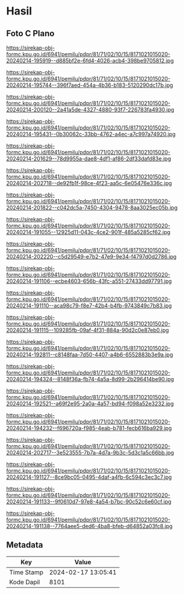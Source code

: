 # Hasil

## Foto C Plano

https://sirekap-obj-formc.kpu.go.id/6941/pemilu/pdpr/81/71/02/10/15/8171021015020-20240214-195919--d885bf2e-6fd4-4026-acb4-398be9705812.jpg

https://sirekap-obj-formc.kpu.go.id/6941/pemilu/pdpr/81/71/02/10/15/8171021015020-20240214-195744--396f7aed-454a-4b36-b183-5120290dc17b.jpg

https://sirekap-obj-formc.kpu.go.id/6941/pemilu/pdpr/81/71/02/10/15/8171021015020-20240214-200120--2a41a5de-4327-4880-93f7-226783fa4930.jpg

https://sirekap-obj-formc.kpu.go.id/6941/pemilu/pdpr/81/71/02/10/15/8171021015020-20240214-195431--0b30062c-33bb-4762-a4ec-a7c997a74920.jpg

https://sirekap-obj-formc.kpu.go.id/6941/pemilu/pdpr/81/71/02/10/15/8171021015020-20240214-201629--78d9955a-dae8-4df1-af86-2df33dafd83e.jpg

https://sirekap-obj-formc.kpu.go.id/6941/pemilu/pdpr/81/71/02/10/15/8171021015020-20240214-202718--de92fb1f-98ce-4f23-aa5c-6e05476e336c.jpg

https://sirekap-obj-formc.kpu.go.id/6941/pemilu/pdpr/81/71/02/10/15/8171021015020-20240214-201822--c042dc5a-7450-4304-9478-8aa3025ec05b.jpg

https://sirekap-obj-formc.kpu.go.id/6941/pemilu/pdpr/81/71/02/10/15/8171021015020-20240214-191055--12925d11-043c-4ce2-901f-485a5285cf62.jpg

https://sirekap-obj-formc.kpu.go.id/6941/pemilu/pdpr/81/71/02/10/15/8171021015020-20240214-202220--c5d29549-e7b2-47e9-9e34-f4797d0d2786.jpg

https://sirekap-obj-formc.kpu.go.id/6941/pemilu/pdpr/81/71/02/10/15/8171021015020-20240214-191106--ecbe4603-656b-43fc-a551-27433dd97791.jpg

https://sirekap-obj-formc.kpu.go.id/6941/pemilu/pdpr/81/71/02/10/15/8171021015020-20240214-191110--aca98c79-f8e7-42b4-b4fb-9743849c7b83.jpg

https://sirekap-obj-formc.kpu.go.id/6941/pemilu/pdpr/81/71/02/10/15/8171021015020-20240214-191115--109285fb-09af-4f31-884a-90d2c0e87eb0.jpg

https://sirekap-obj-formc.kpu.go.id/6941/pemilu/pdpr/81/71/02/10/15/8171021015020-20240214-192811--c8148faa-7d50-4407-a4b6-6552883b3e9a.jpg

https://sirekap-obj-formc.kpu.go.id/6941/pemilu/pdpr/81/71/02/10/15/8171021015020-20240214-194324--8148f36a-fb74-4a5a-8d99-2b296414be90.jpg

https://sirekap-obj-formc.kpu.go.id/6941/pemilu/pdpr/81/71/02/10/15/8171021015020-20240214-192521--a69f2e95-2a0a-4a57-bd94-f098a52e3232.jpg

https://sirekap-obj-formc.kpu.go.id/6941/pemilu/pdpr/81/71/02/10/15/8171021015020-20240214-194232--f696720a-f985-4eab-b781-fecb616ba929.jpg

https://sirekap-obj-formc.kpu.go.id/6941/pemilu/pdpr/81/71/02/10/15/8171021015020-20240214-202717--3e523555-7b7a-4d7a-9b3c-5d3c1a5c66bb.jpg

https://sirekap-obj-formc.kpu.go.id/6941/pemilu/pdpr/81/71/02/10/15/8171021015020-20240214-191127--8ce9bc05-0495-4daf-a4fb-6c594c3ec3c7.jpg

https://sirekap-obj-formc.kpu.go.id/6941/pemilu/pdpr/81/71/02/10/15/8171021015020-20240214-191133--9f0610d7-97e8-4a54-b7bc-90c52c6e60cf.jpg

https://sirekap-obj-formc.kpu.go.id/6941/pemilu/pdpr/81/71/02/10/15/8171021015020-20240214-191138--7764aee5-ded6-4ba8-bfeb-d64852a03fc8.jpg


## Metadata

| Key        | Value               |
| ---------- | ------------------- |
| Time Stamp | 2024-02-17 13:05:41 |
| Kode Dapil | 8101                |



